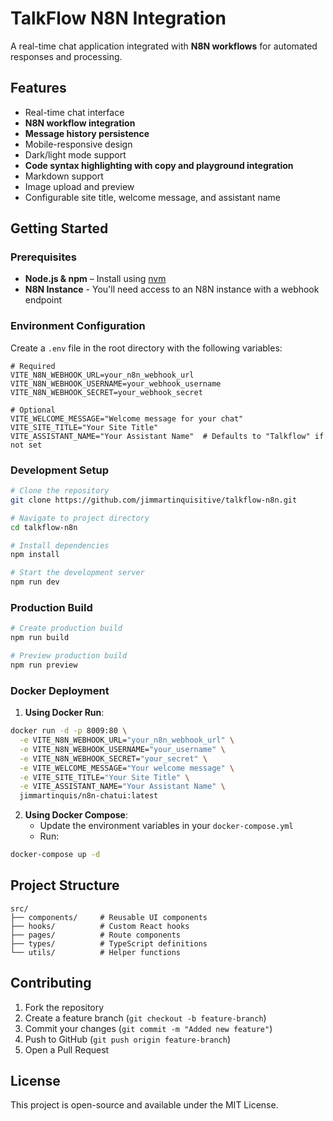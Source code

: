 
# **TalkFlow N8N Integration**

A real-time chat application integrated with **N8N workflows** for automated responses and processing.

## **Features**
- Real-time chat interface
- **N8N workflow integration**
- **Message history persistence**
- Mobile-responsive design
- Dark/light mode support
- **Code syntax highlighting with copy and playground integration**
- Markdown support
- Image upload and preview
- Configurable site title, welcome message, and assistant name

## **Getting Started**

### **Prerequisites**
- **Node.js & npm** – Install using [nvm](https://github.com/nvm-sh/nvm#installing-and-updating)
- **N8N Instance** - You'll need access to an N8N instance with a webhook endpoint

### **Environment Configuration**
Create a `.env` file in the root directory with the following variables:

```env
# Required
VITE_N8N_WEBHOOK_URL=your_n8n_webhook_url
VITE_N8N_WEBHOOK_USERNAME=your_webhook_username
VITE_N8N_WEBHOOK_SECRET=your_webhook_secret

# Optional
VITE_WELCOME_MESSAGE="Welcome message for your chat"
VITE_SITE_TITLE="Your Site Title"
VITE_ASSISTANT_NAME="Your Assistant Name"  # Defaults to "Talkflow" if not set
```

### **Development Setup**

```bash
# Clone the repository
git clone https://github.com/jimmartinquisitive/talkflow-n8n.git

# Navigate to project directory
cd talkflow-n8n

# Install dependencies
npm install

# Start the development server
npm run dev
```

### **Production Build**

```bash
# Create production build
npm run build

# Preview production build
npm run preview
```

### **Docker Deployment**

1. **Using Docker Run**:
```bash
docker run -d -p 8009:80 \
  -e VITE_N8N_WEBHOOK_URL="your_n8n_webhook_url" \
  -e VITE_N8N_WEBHOOK_USERNAME="your_username" \
  -e VITE_N8N_WEBHOOK_SECRET="your_secret" \
  -e VITE_WELCOME_MESSAGE="Your welcome message" \
  -e VITE_SITE_TITLE="Your Site Title" \
  -e VITE_ASSISTANT_NAME="Your Assistant Name" \
  jimmartinquis/n8n-chatui:latest
```

2. **Using Docker Compose**:
   - Update the environment variables in your `docker-compose.yml`
   - Run:
```bash
docker-compose up -d
```

## **Project Structure**
```
src/
├── components/     # Reusable UI components
├── hooks/          # Custom React hooks
├── pages/          # Route components
├── types/          # TypeScript definitions
└── utils/          # Helper functions
```

## **Contributing**
1. Fork the repository
2. Create a feature branch (`git checkout -b feature-branch`)
3. Commit your changes (`git commit -m "Added new feature"`)
4. Push to GitHub (`git push origin feature-branch`)
5. Open a Pull Request

## **License**
This project is open-source and available under the MIT License.

